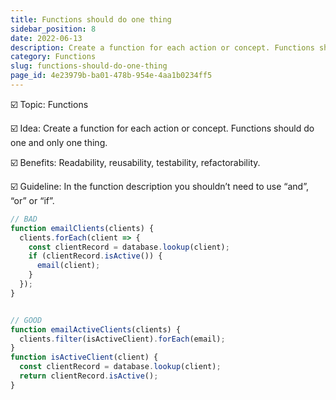 ```yaml
---
title: Functions should do one thing
sidebar_position: 8
date: 2022-06-13
description: Create a function for each action or concept. Functions should do one and only one thing.
category: Functions
slug: functions-should-do-one-thing
page_id: 4e23979b-ba01-478b-954e-4aa1b0234ff5
---
```




☑️ Topic: Functions


☑️ Idea: Create a function for each action or concept. Functions should do one and only one thing.


☑️ Benefits: Readability, reusability, testability, refactorability.


☑️ Guideline: In the function description you shouldn’t need to use “and”, “or” or “if”.


```javascript
// BAD
function emailClients(clients) {
  clients.forEach(client => {
    const clientRecord = database.lookup(client);
    if (clientRecord.isActive()) {
      email(client);
    }
  });
}


// GOOD
function emailActiveClients(clients) {
  clients.filter(isActiveClient).forEach(email);
}
function isActiveClient(client) {
  const clientRecord = database.lookup(client);
  return clientRecord.isActive();
}
```


